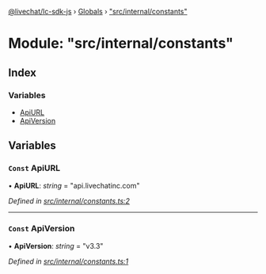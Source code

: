 [@livechat/lc-sdk-js](../README.md) › [Globals](../globals.md) › ["src/internal/constants"](_src_internal_constants_.md)

# Module: "src/internal/constants"

## Index

### Variables

* [ApiURL](_src_internal_constants_.md#const-apiurl)
* [ApiVersion](_src_internal_constants_.md#const-apiversion)

## Variables

### `Const` ApiURL

• **ApiURL**: *string* = "api.livechatinc.com"

*Defined in [src/internal/constants.ts:2](https://github.com/livechat/lc-sdk-js/blob/21d7a55/src/internal/constants.ts#L2)*

___

### `Const` ApiVersion

• **ApiVersion**: *string* = "v3.3"

*Defined in [src/internal/constants.ts:1](https://github.com/livechat/lc-sdk-js/blob/21d7a55/src/internal/constants.ts#L1)*
